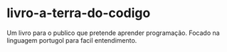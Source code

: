 # livro-a-terra-do-codigo
Um livro para o publico que pretende aprender programação. Focado na linguagem portugol para facil entendimento.
